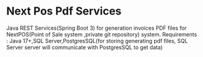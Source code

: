 # Next Pos Pdf Services
Java REST Services(Spring Boot 3) for generation invoices PDF files for NextPOS(Point of Sale system ,private git repository) system.
Requirements : Java 17+,SQL Server,PostgresSQL(for storing generating pdf files, SQL Server server will communicate with PostgresSQL to get data)
